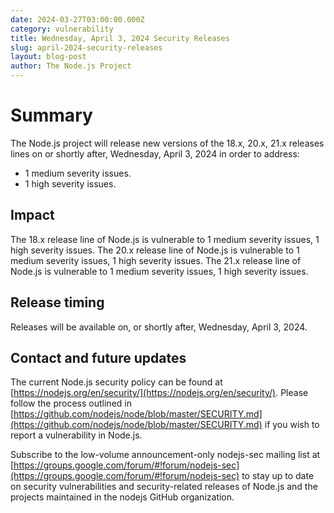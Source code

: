 ```yaml
---
date: 2024-03-27T03:00:00.000Z
category: vulnerability
title: Wednesday, April 3, 2024 Security Releases
slug: april-2024-security-releases
layout: blog-post
author: The Node.js Project
---
```


# Summary

The Node.js project will release new versions of the 18.x, 20.x, 21.x
releases lines on or shortly after, Wednesday, April 3, 2024 in order to address:

- 1 medium severity issues.
- 1 high severity issues.

## Impact

The 18.x release line of Node.js is vulnerable to 1 medium severity issues, 1 high severity issues.
The 20.x release line of Node.js is vulnerable to 1 medium severity issues, 1 high severity issues.
The 21.x release line of Node.js is vulnerable to 1 medium severity issues, 1 high severity issues.

## Release timing

Releases will be available on, or shortly after, Wednesday, April 3, 2024.

## Contact and future updates

The current Node.js security policy can be found at [https://nodejs.org/en/security/](https://nodejs.org/en/security/). Please follow the process outlined in [https://github.com/nodejs/node/blob/master/SECURITY.md](https://github.com/nodejs/node/blob/master/SECURITY.md) if you wish to report a vulnerability in Node.js.

Subscribe to the low-volume announcement-only nodejs-sec mailing list at [https://groups.google.com/forum/#!forum/nodejs-sec](https://groups.google.com/forum/#!forum/nodejs-sec) to stay up to date on security vulnerabilities and security-related releases of Node.js and the projects maintained in the nodejs GitHub organization.
